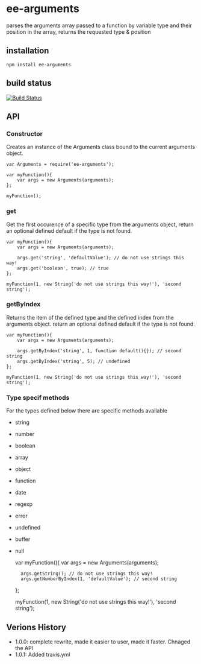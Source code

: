 # ee-arguments

parses the arguments array passed to a function by variable type and their position in the array, returns the requested type & position

## installation

	npm install ee-arguments


## build status

[![Build Status](https://travis-ci.org/eventEmitter/ee-class.png?branch=master)](https://travis-ci.org/eventEmitter/ee-arguments)


## API

### Constructor

Creates an instance of the Arguments class bound to the current arguments object.

	var Arguments = require('ee-arguments');

	var myFunction(){
		var args = new Arguments(arguments);
	};

	myFunction();

### get

Get the first occurence of a specific type from the arguments object, return an optional defined default if the type is not found.


	var myFunction(){
		var args = new Arguments(arguments);

        args.get('string', 'defaultValue'); // do not use strings this way!
        args.get('boolean', true); // true
	};

	myFunction(1, new String('do not use strings this way!'), 'second string');




### getByIndex

Returns the item of the defined type and the defined index from the arguments object. return an optional defined default if the type is not found.


	var myFunction(){
		var args = new Arguments(arguments);

        args.getByIndex('string', 1, function default(){}); // second string
        args.getByIndex('string', 5); // undefined
	};

	myFunction(1, new String('do not use strings this way!'), 'second string');


### Type specif methods

For the types defined below there are specific methods available

- string
- number
- boolean
- array
- object
- function
- date
- regexp
- error
- undefined
- buffer
- null


	var myFunction(){
		var args = new Arguments(arguments);

        args.getString(); // do not use strings this way!
        args.getNumberByIndex(1, 'defaultValue'); // second string
	};

	myFunction(1, new String('do not use strings this way!'), 'second string');



## Verions History

- 1.0.0: complete rewrite, made it easier to user, made it faster. Chnaged the API
- 1.0.1: Added travis.yml
